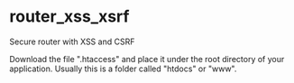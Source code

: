# router_xss_xsrf
Secure router with XSS and CSRF

Download the file ".htaccess" and place it under the root directory of your application. Usually this is a folder called "htdocs" or "www".
